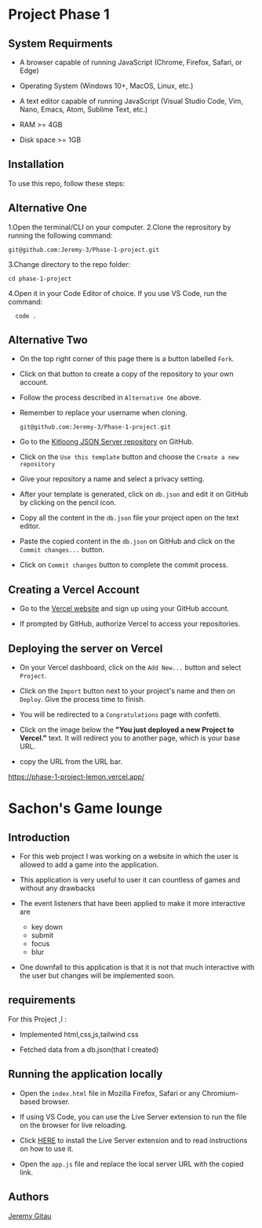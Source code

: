 # Project Phase 1

## System Requirments
- A browser capable of running JavaScript (Chrome, Firefox, Safari, or Edge)

- Operating System (Windows 10+, MacOS, Linux, etc.)
- A text editor capable of running JavaScript (Visual Studio Code, Vim, Nano, Emacs, Atom, Sublime Text, etc.)

- RAM >= 4GB
- Disk space >= 1GB

## Installation

To use this repo, follow these steps:

## Alternative One
1.Open the terminal/CLI
on your computer.
2.Clone the reprository by running the following command:

    git@github.com:Jeremy-3/Phase-1-project.git
    
3.Change directory to the repo folder:

    cd phase-1-project

4.Open it in your Code Editor of choice. If you use VS Code, run the command:

      code .

 ## Alternative Two
- On the top right corner of this page there is a button labelled `Fork`.

- Click on that button to create a copy of the repository to your own account.

- Follow the process described in `Alternative One` above.

- Remember to replace your username when cloning.

      git@github.com:Jeremy-3/Phase-1-project.git

- Go to the [Kitloong JSON Server repository](https://github.com/kitloong/json-server-vercel) on GitHub.

- Click on the `Use this template` button and choose the `Create a new repository`

- Give your repository a name and select a privacy setting.

- After your template is generated, click on `db.json` and edit it on GitHub by clicking on the pencil icon.

- Copy all the content in the `db.json` file your project open on the text editor.

- Paste the copied content in the `db.json` on GitHub and click on the `Commit changes...` button.

- Click on `Commit changes` button to complete the commit process.

## Creating a Vercel Account

- Go to the [Vercel website](https://vercel.com/) and sign up using your GitHub account.

- If prompted by GitHub, authorize Vercel to access your repositories.

## Deploying the server on Vercel

- On your Vercel dashboard, click on the `Add New...` button and select `Project`.

- Click on the `Import` button next to your project's name and then on `Deploy`. Give the process time to finish.

- You will be redirected to a `Congratulations` page with confetti.

- Click on the image below the **"You just deployed a new Project to Vercel."** text. It will redirect you to another page, which is your base URL.


- copy the URL from the URL bar.

https://phase-1-project-lemon.vercel.app/

# Sachon's Game lounge

## Introduction 
- For this web project I was working on a website in which the user is allowed to add a game into the application.
 
- This  application is very useful to user it can countless of games and without any drawbacks
- The event listeners that have been applied to make it more interactive are

  -  key down
  - submit
  - focus
  - blur 

- One downfall to this application is that it is not that much interactive with the user but changes will be implemented soon.

## requirements 
For this Project ,I :

- Implemented html,css,js,tailwind css

- Fetched data from a db.json(that I created)

## Running the application locally

- Open the `index.html` file in Mozilla Firefox, Safari or any Chromium-based browser.

- If using VS Code, you can use the Live Server extension to run the file on the browser for live reloading.

- Click [HERE](https://marketplace.visualstudio.com/items?itemName=ritwickdey.LiveServer) to install the Live Server extension and to read instructions on how to use it.

- Open the `app.js` file and replace the local server URL with the copied link.

## Authors
[Jeremy Gitau](https://github.com/Jeremy-3)